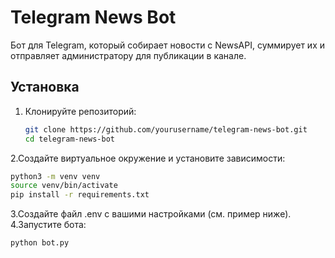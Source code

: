 # Telegram News Bot
Бот для Telegram, который собирает новости с NewsAPI, суммирует их и отправляет администратору для публикации в канале.

## Установка
1. Клонируйте репозиторий:
   ```bash
   git clone https://github.com/yourusername/telegram-news-bot.git
   cd telegram-news-bot
   ```
2.Создайте виртуальное окружение и установите зависимости:
   ```bash
   python3 -m venv venv
   source venv/bin/activate
   pip install -r requirements.txt
   ```
3.Создайте файл .env с вашими настройками (см. пример ниже).
4.Запустите бота:
```bash
python bot.py
```
